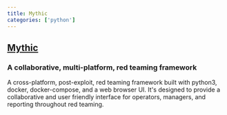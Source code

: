 ```yaml
---
title: Mythic
categories: ['python']
---
```

## [Mythic](https://github.com/its-a-feature/Mythic)

### A collaborative, multi-platform, red teaming framework

A cross-platform, post-exploit, red teaming framework built with python3, docker, docker-compose, and a web browser UI. It's designed to provide a collaborative and user friendly interface for operators, managers, and reporting throughout red teaming. 
